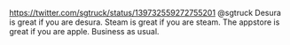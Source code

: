 https://twitter.com/sgtruck/status/139732559272755201 @sgtruck Desura is great if you are desura. Steam is great if you are steam. The appstore is great if you are apple. Business as usual.